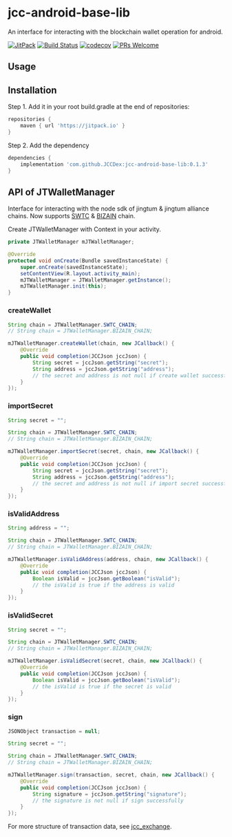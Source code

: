 # jcc-android-base-lib

An interface for interacting with the blockchain wallet operation for android.

[![JitPack](https://jitpack.io/v/JCCDex/jcc-android-base-lib.svg)](https://jitpack.io/#JCCDex/jcc-android-base-lib)
[![Build Status](https://travis-ci.com/JCCDex/jcc-android-base-lib.svg?branch=master)](https://travis-ci.com/JCCDex/jcc-android-base-lib)
[![codecov](https://codecov.io/gh/JCCDex/jcc-android-base-lib/branch/master/graph/badge.svg)](https://codecov.io/gh/JCCDex/jcc-android-base-lib)
[![PRs Welcome](https://img.shields.io/badge/PRs-welcome-brightgreen.svg?style=flat-square)](http://makeapullrequest.com)

## Usage

## Installation

Step 1. Add it in your root build.gradle at the end of repositories:

```groovy
repositories {
    maven { url 'https://jitpack.io' }
}
```

Step 2. Add the dependency

```groovy
dependencies {
    implementation 'com.github.JCCDex:jcc-android-base-lib:0.1.3'
}
```

## API of JTWalletManager

Interface for interacting with the node sdk of jingtum & jingtum alliance chains. Now supports [SWTC](https://state.jingtum.com/#!/) & [BIZAIN](https://bizain.net/) chain.

Create JTWalletManager with Context in your activity.

```java
private JTWalletManager mJTWalletManager;

@Override
protected void onCreate(Bundle savedInstanceState) {
    super.onCreate(savedInstanceState);
    setContentView(R.layout.activity_main);
    mJTWalletManager = JTWalletManager.getInstance();
    mJTWalletManager.init(this);
}
```

### createWallet

```java
String chain = JTWalletManager.SWTC_CHAIN;
// String chain = JTWalletManager.BIZAIN_CHAIN;

mJTWalletManager.createWallet(chain, new JCallback() {
    @Override
    public void completion(JCCJson jccJson) {
        String secret = jccJson.getString("secret");
        String address = jccJson.getString("address");
        // the secret and address is not null if create wallet successfully
    }
});
```

### importSecret

```java
String secret = "";

String chain = JTWalletManager.SWTC_CHAIN;
// String chain = JTWalletManager.BIZAIN_CHAIN;

mJTWalletManager.importSecret(secret, chain, new JCallback() {
    @Override
    public void completion(JCCJson jccJson) {
        String secret = jccJson.getString("secret");
        String address = jccJson.getString("address");
        // the secret and address is not null if import secret successfully
    }
});
```

### isValidAddress

```java
String address = "";

String chain = JTWalletManager.SWTC_CHAIN;
// String chain = JTWalletManager.BIZAIN_CHAIN;

mJTWalletManager.isValidAddress(address, chain, new JCallback() {
    @Override
    public void completion(JCCJson jccJson) {
        Boolean isValid = jccJson.getBoolean("isValid");
        // the isValid is true if the address is valid
    }
});
```

### isValidSecret

```java
String secret = "";

String chain = JTWalletManager.SWTC_CHAIN;
// String chain = JTWalletManager.BIZAIN_CHAIN;

mJTWalletManager.isValidSecret(secret, chain, new JCallback() {
    @Override
    public void completion(JCCJson jccJson) {
        Boolean isValid = jccJson.getBoolean("isValid");
        // the isValid is true if the secret is valid
    }
});
```

### sign

```java
JSONObject transaction = null;

String secret = "";

String chain = JTWalletManager.SWTC_CHAIN;
// String chain = JTWalletManager.BIZAIN_CHAIN;

mJTWalletManager.sign(transaction, secret, chain, new JCallback() {
    @Override
    public void completion(JCCJson jccJson) {
        String signature = jccJson.getString("signature");
        // the signature is not null if sign successfully
    }
});
```

For more structure of transaction data, see [jcc_exchange](https://github.com/JCCDex/jcc_exchange/blob/master/src/tx.js).